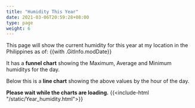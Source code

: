 ```yaml
---
title: "Humidity This Year"
date: 2021-03-06T20:59:28+08:00
type: page
weight: 6
---
```

This page will show the current humidity for this year at my location in the Philippines as of: {{with .GitInfo.modDate}}

It has a **funnel chart** showing the Maximum, Average and Minimum humiditys for the day.

Below this is a **line chart** showing the above values by the hour of the day.

**Please wait while the charts are loading.**
{{<include-html "/static/Year_humidity.html">}}
